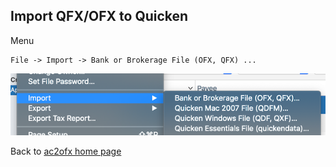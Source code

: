 ## Import QFX/OFX to Quicken

Menu

````
File -> Import -> Bank or Brokerage File (OFX, QFX) ...
````

![quicken-import.png](/quicken-import.png)

Back to [ac2ofx home page](/)
